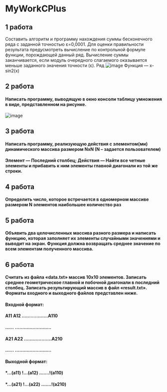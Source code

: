 # MyWorkCPlus

## 1 работа
Составить алгоритм и программу нахождения суммы бесконечного ряда с заданной точностью ε=0,0001. Для оценки правильности результата предусмотреть вычисление по контрольной формуле функции, порождающей данный ряд. Вычисление суммы заканчивается, если модуль очередного слагаемого оказывается меньше заданного значения точности (ε).
Ряд
![image](https://user-images.githubusercontent.com/91553058/177016546-252d3ae4-4f21-4682-b8b2-da8a505e74f0.png)
Функция —  x-sin2(x)

## 2 работа
#### Написать программу, выводящую в окно консоли таблицу умножения в виде, представленном на рисунке. 
![image](https://user-images.githubusercontent.com/91553058/177016823-4c12eacf-c60e-4e13-9ca9-1082cf53f431.png)

## 3 работа
#### Написать программу, реализующую действия с элементом(ми) динамического массива размером NxN (N – задается пользователем)
#### Элемент — Последний столбец; Действия — Найти все четные элементы и прибавить к ним элементы главной диагонали из той же строки.

## 4 работа
#### Определить число, которое встречается в одномерном массиве размером N элементов наибольшее количество раз

## 5 работа
#### Объявить два целочисленных массива разного размера и написать функцию, которая заполняет их элементы случайными значениями и выводит на экран. Функция должна возвращать среднее значение по всем элементам полученного массива.

## 6 работа
#### Считать из файла «data.txt» массив 10x10 элементов. Записать среднее геометрическое главной и побочной диагонали в последний столбец. Записать результирующий массив в файл «result.txt». Форматы входного и выходного файлов представлен ниже.
#### Входной формат:
#### A11 A12 ………………A110
#### …*…* ………………….*…*
#### A21 A22 ……………….A210
#### …*…* ………………….*…*
#### Выходной формат:
#### *…(a11) !…(a12) …….!(a110)
#### *…(a21) !…(a22) …….!(a210)




